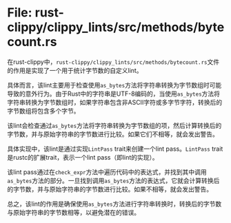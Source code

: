 # File: rust-clippy/clippy_lints/src/methods/bytecount.rs

在rust-clippy中，`rust-clippy/clippy_lints/src/methods/bytecount.rs`文件的作用是实现了一个用于统计字节数的自定义lint。

具体而言，该lint主要用于检查使用`as_bytes`方法将字符串转换为字节数组时可能导致的意外行为。由于Rust中的字符串是UTF-8编码的，当使用`as_bytes`方法将字符串转换为字节数组时，如果字符串包含非ASCII字符或多字节字符，转换后的字节数组将包含多个字节。

该lint会检查通过`as_bytes`方法将字符串转换为字节数组的项，然后计算转换后的字节数，并与原始字符串的字节数进行比较。如果它们不相等，就会发出警告。

具体实现中，该lint是通过实现`LintPass` trait来创建一个lint pass。`LintPass` trait是rustc的扩展trait，表示一个lint pass（即lint的实现）。

该lint pass通过在`check_expr`方法中遍历代码中的表达式，并找到其中调用`as_bytes`方法的部分。一旦找到调用`as_bytes`方法的表达式，它就会计算转换后的字节数，并与原始字符串的字节数进行比较。如果不相等，就会发出警告。

总之，该lint的作用是确保使用`as_bytes`方法进行字符串转换时，转换后的字节数与原始字符串的字节数相等，以避免潜在的错误。

